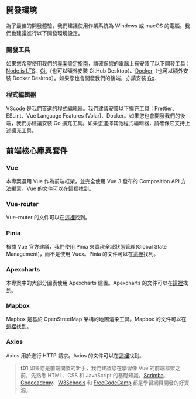 ## 開發環境

為了最佳的開發體驗，我們建議使用作業系統為 Windows 或 macOS 的電腦。我們也建議進行以下開發環境設定。

### 開發工具

如果您希望使用我們的[專案設定指南](/front-end/project-setup)，請確保您的電腦上有安裝了以下開發工具：[Node.js LTS](https://nodejs.org/en)、[Git](https://git-scm.com/)（也可以額外安裝 GitHub Desktop）、[Docker](https://www.docker.com/)（也可以額外安裝 Docker Desktop）。如果您也會開發我們的後端，亦請安裝 [Go](https://golang.org/).

### 程式編輯器

[VScode](https://code.visualstudio.com/) 是我們首選的程式編輯器。我們建議安裝以下擴充工具：Prettier、ESLint、Vue Language Features (Volar)、Docker。如果您也會開發我們的後端，我們亦建議安裝 Go 擴充工具。如果您選擇其他程式編輯器，請確保它支持上述擴充工具。

## 前端核心庫與套件

### Vue

本專案選用 Vue 作為前端框架，並完全使用 Vue 3 發布的 Composition API 方法編寫。Vue 的文件可以在[這裡](https://vuejs.org/guide)找到。

### Vue-router

Vue-router 的文件可以在[這裡](https://router.vuejs.org/guide/)找到。

### Pinia

根據 Vue 官方建議，我們使用 Pinia 來實現全域狀態管理(Global State Management)，而不是使用 Vuex。Pinia 的文件可以在[這裡](https://pinia.vuejs.org/introduction.html)找到。

### Apexcharts

本專案中的大部分圖表使用 Apexcharts 建置。Apexcharts 的文件可以在[這裡](https://apexcharts.com/docs)找到。

### Mapbox

Mapbox 是基於 OpenStreetMap 架構的地圖渲染工具。Mapbox 的文件可以在[這裡](https://docs.mapbox.com/mapbox-gl-js/)找到。

### Axios

Axios 用於進行 HTTP 請求。Axios 的文件可以在[這裡](https://axios-http.com/docs/intro)找到。

> **t01**
> 如果您是前端開發的新手，我們建議您在學習像 Vue 的前端框架之前，先熟悉 HTML、CSS 和 JavaScript 的基礎知識。[Scrimba](https://scrimba.com/allcourses)、[Codecademy](https://www.codecademy.com/)、[W3Schools](https://www.w3schools.com/) 和 [FreeCodeCamp](https://www.freecodecamp.org/) 都是學習網頁開發的好資源。
